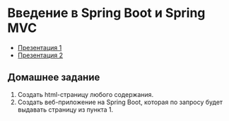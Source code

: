 # Введение в Spring Boot и Spring MVC

- [Презентация 1](https://docs.google.com/presentation/d/14Ypv5LjF6FHgjQOPD1Pgd7DXAonA8MUyDA7e-ZzW_k8/edit?usp=sharing)
- [Презентация 2](https://docs.google.com/presentation/d/1yEIqCq2_Xe4rxqMUcxtiMdtFM7vUCLTWcpoerX8ftME/edit?usp=sharing)

## Домашнее задание

1) Создать html-страницу любого содержания.
2) Создать веб-приложение на Spring Boot, которая по запросу будет выдавать страницу из пункта 1.
